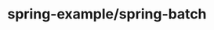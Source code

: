 # spring-example/spring-batch
<!--![Spring Batch process flow](<spring.batch.processing.jpg>)-->
<!-- ![Spring Batch process flow](<https://github.com/chinmay-anand/spring-examples/blob/master/spring-batch/spring.batch.processing.jpg>)  - This relative path will also work -->
